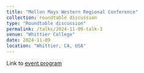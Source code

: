```yaml
---
title: "Mellon Mays Western Regional Conference"
collection: roundtable discussion
type: "Roundtable discussion"
permalink: /talks/2024-11-09-talk-3
venue: "Whittier College"
date: 2024-11-09
location: "Whittier, CA, USA"
---
```


Link to [event program](https://drive.google.com/file/d/1AVf821anhikzJba9c9hG8egzBx0JUIDs/view?usp=sharing)
